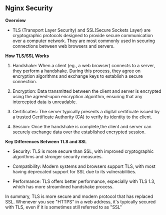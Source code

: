 ## Nginx Security 

**Overview**

- TLS (Transport Layer Security) and SSL(Secure Sockets Layer) are cryptographic protocols designed to provide secure communication over a computer network. They are most commonly used in securing connections between web browsers and servers.

**How TLS/SSL Works**

1. Handshake: When a client (eg., a web browser) connects to a server, they perform a handshake. During this process, they agree on encryption algorithms and exchange keys to establish a secure connection.

2. Encryption: Data transmitted between the client and server is encrypted using the agreed-upon encryption algorithm, ensuring that any intercepted data is unreadable.

3. Certificates: The server typically presents a digital certificate issued by a trusted Certificate Authority (CA) to verify its identity to the client.

4. Session: Once the handshake is complete,the client and server can securely exchange data over the established encrypted session.

**Key Differences Between TLS and SSL**

- Security: TLS is more secure than SSL, with improved cryptographic algorithms and stronger security measures.

- Compatibility: Modern systems and browsers support TLS, with most having deprecated support for SSL due to its vulnerabilities.

- Performance: TLS offers better performance, especially with TLS 1.3, which has more streamlined handshake process.


In summary, TLS is more secure and modern protocol that has replaced SSL. Whenever you see "HTTPS" in a web address, it's typically secured with TLS, even if it is sometimes still referred to as "SSL"
